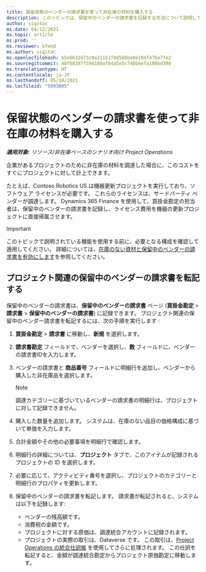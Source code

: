 ```yaml
---
title: 保留状態のベンダーの請求書を使って非在庫の材料を購入する
description: このトピックは、保留中のベンダーの請求書を記録する方法について説明しています。
author: sigitac
ms.date: 04/12/2021
ms.topic: article
ms.prod: ''
ms.reviewer: kfend
ms.author: sigitac
ms.openlocfilehash: b5e6632d73c8a211b1f0d568be8e10ef47be77e2
ms.sourcegitcommit: 40f68387f594180af64a5e5c748b6efa188bd300
ms.translationtype: HT
ms.contentlocale: ja-JP
ms.lasthandoff: 05/10/2021
ms.locfileid: "5993805"
---
```

# <a name="purchase-non-stocked-materials-using-a-pending-vendor-invoice"></a>保留状態のベンダーの請求書を使って非在庫の材料を購入する

_**適用対象:** リソース/非在庫ベースのシナリオ向け Project Operations_

企業があるプロジェクトのために非在庫の材料を調達した場合に、このコストをすぐにプロジェクトに対して計上できます。 

たとえば、Contoso Robotics US は機器更新プロジェクトを実行しており、ソフトウェア ライセンスが必要です。 これらのライセンスは、サードパーティ ベンダーが調達します。  Dynamics 365 Finance を使用して、買掛金勘定の担当者は、保留中のベンダーの請求書を記録し、ライセンス費用を機器の更新プロジェクトに直接帰属させます。 

> [!IMPORTANT]
> このトピックで説明されている機能を使用する前に、必要となる構成を確認して適用してください。 詳細については、[在庫のない資材と保留中のベンダーの請求書を有効にします](configure-materials-nonstocked.md)を参照してください。 

## <a name="post-a-project-related-pending-vendor-invoice"></a>プロジェクト関連の保留中のベンダーの請求書を転記する 

保留中のベンダーの請求書は、**保留中のベンダーの請求書** ページ (**買掛金勘定** > **請求書** > **保留中のベンダーの請求書**) に記録できます。 プロジェクト関連の保留中のベンダー請求書を転記するには、次の手順を実行します :

1. **買掛金勘定** > **請求書** に移動し、**新規** を選択します。 
2. **請求書勘定** フィールドで、ベンダーを選択し、**数** フィールドに、ベンダーの請求書IDを入力します。
3. ベンダーの請求書と **商品番号** フィールドに明細行を追加し、ベンダーから購入した非在庫品を選択します。 

    > [!NOTE]
    > 調達カテゴリーに基づいているベンダーの請求書の明細行は、プロジェクトに対して記録できません。 
    
5. 購入した数量を追加します。 システムは、在庫のない品目の価格構成に基づいて単価を入力します。 
6. 合計金額やその他の必要事項を明細行で確認します。
7. 明細行の詳細については、**プロジェクト** タブで、このアイテムが記録されるプロジェクトの ID を選択します。
8. 必要に応じて、アクティビティ番号を選択し、プロジェクトのカテゴリーと明細行のプロパティを更新します。
9. 保留中のベンダーの請求書を転記します。 請求書が転記されると、システムは以下を記録します:
    
    - ベンダーの残高額です。
    - 消費税の金額です。
    - プロジェクトに対する原価は、調達統合アカウントに記録されます。
    - プロジェクトの実際の取引は、Dataverse です。 この取引は、[Project Operations の統合仕訳帳](../project-accounting/project-operations-integration-journal.md) を使用してさらに処理されます。 この仕訳を転記すると、金額が調達統合勘定からプロジェクト原価勘定に移動します。
